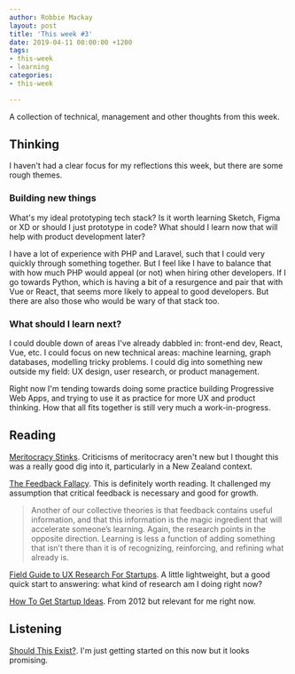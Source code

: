 ```yaml
---
author: Robbie Mackay
layout: post
title: 'This week #3'
date: 2019-04-11 00:00:00 +1200
tags:
- this-week
- learning
categories:
- this-week

---
```

A collection of technical, management and other thoughts from this week.

## Thinking

I haven't had a clear focus for my reflections this week, but there are some rough themes.

### Building new things

What's my ideal prototyping tech stack? Is it worth learning Sketch, Figma or XD or should I just prototype in code? What should I learn now that will help with product development later?

I have a lot of experience with PHP and Laravel, such that I could very quickly through something together. But I feel like I have to balance that with how much PHP would appeal (or not) when hiring other developers. If I go towards Python, which is having a bit of a resurgence and pair that with Vue or React, that seems more likely to appeal to good developers. But there are also those who would be wary of that stack too.

### What should I learn next?

I could double down of areas I've already dabbled in: front-end dev, React, Vue, etc. I could focus on new technical areas: machine learning, graph databases, modelling tricky problems. I could dig into something new outside my field: UX design, user research, or product management.

Right now I'm tending towards doing some practice building Progressive Web Apps, and trying to use it as practice for more UX and product thinking. How that all fits together is still very much a work-in-progress.

## Reading

[Meritocracy Stinks](https://medium.com/@sarvnaz/meritocracy-stinks-585a6d9092a6). Criticisms of meritocracy aren't new but I thought this was a really good dig into it, particularly in a New Zealand context.

[The Feedback Fallacy](https://hbr.org/2019/03/the-feedback-fallacy). This is definitely worth reading. It challenged my assumption that critical feedback is necessary and good for growth.

> Another of our collective theories is that feedback contains useful information, and that this information is the magic ingredient that will accelerate someone’s learning. Again, the research points in the opposite direction. Learning is less a function of adding something that isn’t there than it is of recognizing, reinforcing, and refining what already is.

[Field Guide to UX Research For Startups](https://library.gv.com/field-guide-to-ux-research-for-startups-8569114c27fb?gi=85e2281fc721 "Field Guide to UX Research for Startups"). A little lightweight, but a good quick start to answering: what kind of research am I doing right now?

[How To Get Startup Ideas](http://www.paulgraham.com/startupideas.html "How To Get Startup Ideas"). From 2012 but relevant for me right now.

## Listening

[Should This Exist?](https://shouldthisexist.com/). I'm just getting started on this now but it looks promising.
